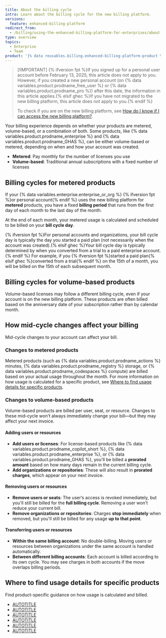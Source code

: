```yaml
---
title: About the billing cycle
intro: Learn about the billing cycle for the new billing platform.
versions:
  feature: enhanced-billing-platform
redirect_from:
  - /billing/using-the-enhanced-billing-platform-for-enterprises/about-the-billing-cycle
type: overview
topics:
  - Enterprise
  - Team
product: '{% data reusables.billing.enhanced-billing-platform-product %}'
---
```


>[!IMPORTANT] {% ifversion fpt %}If you signed up for a personal user account before February 13, 2025, this article does not apply to you. However, if you created a new personal account (on {% data variables.product.prodname_free_user %} or {% data variables.product.prodname_pro %}) after this date, the information in this article applies.{% elsif ghec %}If you have not migrated to the new billing platform, this article does not apply to you.{% endif %}
>
> To check if you are on the new billing platform, see [How do I know if I can access the new billing platform?](/billing/using-the-new-billing-platform/about-the-new-billing-platform-for-enterprises#how-do-i-know-if-i-can-access-the-enhanced-billing-platform).

Your billing experience depends on whether your products are metered, volume-based, or a combination of both. Some products, like {% data variables.product.prodname_enterprise %} and {% data variables.product.prodname_GHAS %}, can be either volume-based or metered, depending on when and how your account was created.

* **Metered**: Pay monthly for the number of licenses you use
* **Volume-based**: Traditional annual subscriptions with a fixed number of licenses

## Billing cycles for metered products

If your {% data variables.enterprise.enterprise_or_org %} {% ifversion fpt %}or personal account{% endif %} uses the new billing platform for **metered** products, you have a fixed **billing period** that runs from the first day of each month to the last day of the month.

At the end of each month, your metered usage is calculated and scheduled to be billed on your **bill cycle day**.

{% ifversion fpt %}For personal accounts and organizations, your bill cycle day is typically the day you started a paid plan (not necessarily when the account was created).{% elsif ghec %}Your bill cycle day is typically determined by when you converted from a trial to a paid enterprise account.{% endif %} For example, if you {% ifversion fpt %}started a paid plan{% elsif ghec %}converted from a trial{% endif %} on the 15th of a month, you will be billed on the 15th of each subsequent month.

## Billing cycles for volume-based products

Volume-based licenses may follow a different billing cycle, even if your account is on the new billing platform. These products are often billed based on the anniversary date of your subscription rather than by calendar month.

## How mid-cycle changes affect your billing

Mid-cycle changes to your account can affect your bill.

### Changes to metered products

Metered products (such as {% data variables.product.prodname_actions %} minutes, {% data variables.product.prodname_registry %} storage, or {% data variables.product.prodname_codespaces %} compute) are billed based on your actual usage throughout the month. For more information on how usage is calculated for a specific product, see [Where to find usage details for specific products](#where-to-find-usage-details-for-specific-products).

### Changes to volume-based products

Volume-based products are billed per user, seat, or resource. Changes to these mid-cycle won’t always immediately change your bill—but they may affect your next invoice.

#### Adding users or resources

* **Add users or licenses**: For license-based products like {% data variables.product.prodname_copilot_short %}, {% data variables.product.prodname_enterprise %}, or {% data variables.product.prodname_GHAS %}, you'll be billed a **prorated amount** based on how many days remain in the current billing cycle.
* **Add organizations or repositories**: These will also result in **prorated charges**, which appear on your next invoice.

#### Removing users or resources

* **Remove users or seats**: The user’s access is revoked immediately, but you'll still be billed for the **full billing cycle**. Removing a user won't reduce your current bill.
* **Remove organizations or repositories**: Charges **stop immediately** when removed, but you'll still be billed for any usage **up to that point**.

#### Transferring users or resources

* **Within the same billing account**: No double-billing. Moving users or resources between organizations under the same account is handled automatically.
* **Between different billing accounts**: Each account is billed according to its own cycle. You may see charges in both accounts if the move overlaps billing periods.

## Where to find usage details for specific products

Find product-specific guidance on how usage is calculated and billed.

* [AUTOTITLE](/billing/managing-billing-for-your-products/managing-billing-for-github-actions/about-billing-for-github-actions)
* [AUTOTITLE](/billing/managing-billing-for-your-products/managing-billing-for-github-codespaces/about-billing-for-github-codespaces)
* [AUTOTITLE](/billing/managing-billing-for-your-products/managing-billing-for-github-packages/about-billing-for-github-packages)
* [AUTOTITLE](/billing/managing-billing-for-your-products/managing-billing-for-github-copilot/about-billing-for-github-copilot)
* [AUTOTITLE](/billing/managing-billing-for-your-products/managing-licenses-for-visual-studio-subscriptions-with-github-enterprise/about-visual-studio-subscriptions-with-github-enterprise#about-licenses-for-visual-studio-subscriptions-with-github-enterprise-cloud)
* [AUTOTITLE](/billing/managing-billing-for-your-products/managing-billing-for-git-large-file-storage/about-billing-for-git-large-file-storage)
